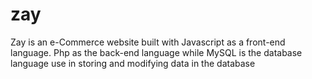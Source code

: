 # zay 
Zay is an e-Commerce website built with Javascript as a front-end language. 
Php as the back-end language while
MySQL is the database language use in storing and modifying data in the database

